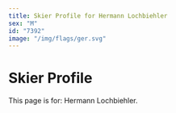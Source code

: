 ```yaml
---
title: Skier Profile for Hermann Lochbiehler
sex: "M"
id: "7392"
image: "/img/flags/ger.svg" 
---
```


# Skier Profile

This page is for: Hermann Lochbiehler.
    